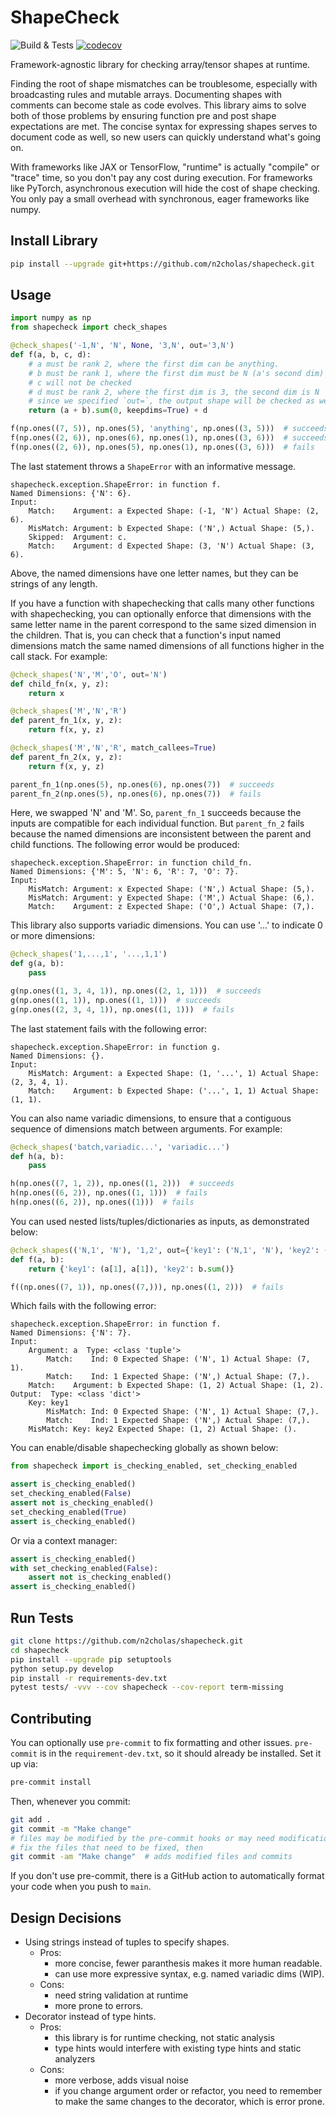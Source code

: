 
# ShapeCheck

![Build & Tests](https://github.com/n2cholas/shapecheck/workflows/Build%20and%20Tests/badge.svg)
[![codecov](https://codecov.io/gh/n2cholas/shapecheck/branch/main/graph/badge.svg?token=KAW5F029PM)](https://codecov.io/gh/n2cholas/shapecheck)

Framework-agnostic library for checking array/tensor shapes at runtime.

Finding the root of shape mismatches can be troublesome, especially with
broadcasting rules and mutable arrays. Documenting shapes with comments can
become stale as code evolves. This library aims to solve both of those problems
by ensuring function pre and post shape expectations are met. The concise
syntax for expressing shapes serves to document code as well, so new users can
quickly understand what's going on.

With frameworks like JAX or TensorFlow, "runtime" is actually "compile" or
"trace" time, so you don't pay any cost during execution. For frameworks like
PyTorch, asynchronous execution will hide the cost of shape checking. You only
pay a small overhead with synchronous, eager frameworks like numpy.

## Install Library

```bash
pip install --upgrade git+https://github.com/n2cholas/shapecheck.git
```

## Usage

```python
import numpy as np
from shapecheck import check_shapes

@check_shapes('-1,N', 'N', None, '3,N', out='3,N')
def f(a, b, c, d):
    # a must be rank 2, where the first dim can be anything.
    # b must be rank 1, where the first dim must be N (a's second dim)
    # c will not be checked
    # d must be rank 2, where the first dim is 3, the second dim is N
    # since we specified `out=`, the output shape will be checked as well
    return (a + b).sum(0, keepdims=True) + d

f(np.ones((7, 5)), np.ones(5), 'anything', np.ones((3, 5)))  # succeeds
f(np.ones((2, 6)), np.ones(6), np.ones(1), np.ones((3, 6)))  # succeeds
f(np.ones((2, 6)), np.ones(5), np.ones(1), np.ones((3, 6)))  # fails
```

The last statement throws a `ShapeError` with an informative message.

```
shapecheck.exception.ShapeError: in function f.
Named Dimensions: {'N': 6}.
Input:
    Match:    Argument: a Expected Shape: (-1, 'N') Actual Shape: (2, 6).
    MisMatch: Argument: b Expected Shape: ('N',) Actual Shape: (5,).
    Skipped:  Argument: c.
    Match:    Argument: d Expected Shape: (3, 'N') Actual Shape: (3, 6).
```

Above, the named dimensions have one letter names, but they can be strings of
any length.

If you have a function with shapechecking that calls many other functions
with shapechecking, you can optionally enforce that dimensions with the same
letter name in the parent correspond to the same sized dimension in the children.
That is, you can check that a function's input named dimensions match the same
named dimensions of all functions higher in the call stack. For example:

```python
@check_shapes('N','M','O', out='N')
def child_fn(x, y, z):
    return x

@check_shapes('M','N','R')
def parent_fn_1(x, y, z):
    return f(x, y, z)

@check_shapes('M','N','R', match_callees=True)
def parent_fn_2(x, y, z):
    return f(x, y, z)

parent_fn_1(np.ones(5), np.ones(6), np.ones(7))  # succeeds
parent_fn_2(np.ones(5), np.ones(6), np.ones(7))  # fails
```

Here, we swapped 'N' and 'M'. So, `parent_fn_1` succeeds because the inputs are
compatible for each individual function. But `parent_fn_2` fails because the
named dimensions are inconsistent between the parent and child functions. The
following error would be produced:

```
shapecheck.exception.ShapeError: in function child_fn.
Named Dimensions: {'M': 5, 'N': 6, 'R': 7, 'O': 7}.
Input:
    MisMatch: Argument: x Expected Shape: ('N',) Actual Shape: (5,).
    MisMatch: Argument: y Expected Shape: ('M',) Actual Shape: (6,).
    Match:    Argument: z Expected Shape: ('O',) Actual Shape: (7,).
```

This library also supports variadic dimensions. You can use '...' to indicate 0
or more dimensions:

```python
@check_shapes('1,...,1', '...,1,1')
def g(a, b):
    pass

g(np.ones((1, 3, 4, 1)), np.ones((2, 1, 1)))  # succeeds
g(np.ones((1, 1)), np.ones((1, 1)))  # succeeds
g(np.ones((2, 3, 4, 1)), np.ones((1, 1)))  # fails
```

The last statement fails with the following error:

```
shapecheck.exception.ShapeError: in function g.
Named Dimensions: {}.
Input:
    MisMatch: Argument: a Expected Shape: (1, '...', 1) Actual Shape: (2, 3, 4, 1).
    Match:    Argument: b Expected Shape: ('...', 1, 1) Actual Shape: (1, 1).
```

You can also name variadic dimensions, to ensure that a contiguous sequence of
dimensions match between arguments. For example:

```python
@check_shapes('batch,variadic...', 'variadic...')
def h(a, b):
    pass

h(np.ones((7, 1, 2)), np.ones((1, 2)))  # succeeds
h(np.ones((6, 2)), np.ones((1, 1)))  # fails
h(np.ones((6, 2)), np.ones((1)))  # fails
```

You can used nested lists/tuples/dictionaries as inputs, as demonstrated below:

```python
@check_shapes(('N,1', 'N'), '1,2', out={'key1': ('N,1', 'N'), 'key2': ('1,2')})
def f(a, b):
    return {'key1': (a[1], a[1]), 'key2': b.sum()}

f((np.ones((7, 1)), np.ones((7,))), np.ones((1, 2)))  # fails
```

Which fails with the following error:

```
shapecheck.exception.ShapeError: in function f.
Named Dimensions: {'N': 7}.
Input:
    Argument: a  Type: <class 'tuple'>
        Match:    Ind: 0 Expected Shape: ('N', 1) Actual Shape: (7, 1).
        Match:    Ind: 1 Expected Shape: ('N',) Actual Shape: (7,).
    Match:    Argument: b Expected Shape: (1, 2) Actual Shape: (1, 2).
Output:  Type: <class 'dict'>
    Key: key1
        MisMatch: Ind: 0 Expected Shape: ('N', 1) Actual Shape: (7,).
        Match:    Ind: 1 Expected Shape: ('N',) Actual Shape: (7,).
    MisMatch: Key: key2 Expected Shape: (1, 2) Actual Shape: ().
```

You can enable/disable shapechecking globally as shown below:

```python
from shapecheck import is_checking_enabled, set_checking_enabled

assert is_checking_enabled()
set_checking_enabled(False)
assert not is_checking_enabled()
set_checking_enabled(True)
assert is_checking_enabled()
```

Or via a context manager:

```python
assert is_checking_enabled()
with set_checking_enabled(False):
    assert not is_checking_enabled()
assert is_checking_enabled()
```

## Run Tests

```bash
git clone https://github.com/n2cholas/shapecheck.git
cd shapecheck
pip install --upgrade pip setuptools
python setup.py develop
pip install -r requirements-dev.txt
pytest tests/ -vvv --cov shapecheck --cov-report term-missing
```

## Contributing

You can optionally use `pre-commit` to fix formatting and other issues.
`pre-commit` is in the `requirement-dev.txt`, so it should already be
installed. Set it up via:

```bash
pre-commit install
```

Then, whenever you commit:

```bash
git add .
git commit -m "Make change"
# files may be modified by the pre-commit hooks or may need modification
# fix the files that need to be fixed, then
git commit -am "Make change"  # adds modified files and commits
```

If you don't use pre-commit, there is a GitHub action to automatically
format your code when you push to `main`.

## Design Decisions

- Using strings instead of tuples to specify shapes.
  - Pros:
    - more concise, fewer paranthesis makes it more human readable.
    - can use more expressive syntax, e.g. named variadic dims (WIP).
  - Cons:
    - need string validation at runtime
    - more prone to errors.
- Decorator instead of type hints.
  - Pros:
    - this library is for runtime checking, not static analysis
    - type hints would interfere with existing type hints and static
      analyzers
  - Cons:
    - more verbose, adds visual noise
    - if you change argument order or refactor, you need to remember
      to make the same changes to the decorator, which is error prone.
